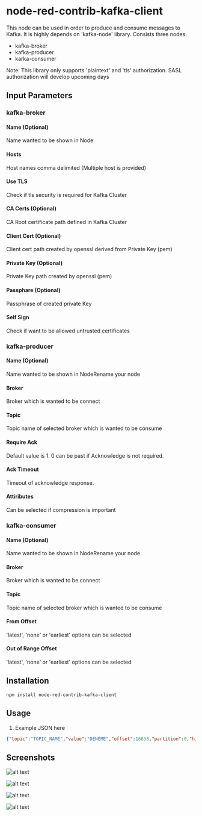 # node-red-contrib-kafka-client

This node can be used in order to produce and consume messages to Kafka. It is highly depends on 'kafka-node' library. Consists three nodes.

- kafka-broker
- kafka-producer
- karka-consumer

Note: This library only supports 'plaintext' and 'tls' authorization. SASL authorization will develop upcoming days

## Input Parameters
### kafka-broker
#### Name (Optional)
Name wanted to be shown in Node
#### Hosts
Host names comma delimited (Multiple host is provided)
#### Use TLS
Check if tls security is required for Kafka Cluster
#### CA Certs (Optional)
CA Root certificate path defined in Kafka Cluster
#### Client Cert (Optional)
Client cert path created by openssl derived from Private Key (pem)
#### Private Key (Optional)
Private Key path created by openssl (pem)
#### Passphare (Optional)
Passphrase of created private Key
#### Self Sign
Check if want to be allowed untrusted certificates

### kafka-producer
#### Name (Optional)
Name wanted to be shown in NodeRename your node
#### Broker
Broker which is wanted to be connect
#### Topic
Topic name of selected broker which is wanted to be consume
#### Require Ack
Default value is 1. 0 can be past if Acknowledge is not required.
#### Ack Timeout
Timeout of acknowledge response.
#### Attiributes
Can be selected if compression is important

### kafka-consumer
#### Name (Optional)
Name wanted to be shown in NodeRename your node
#### Broker
Broker which is wanted to be connect
#### Topic
Topic name of selected broker which is wanted to be consume
#### From Offset
'latest', 'none' or 'earliest' options can be selected
#### Out of Range Offset
'latest', 'none' or 'earliest' options can be selected

## Installation
```
npm install node-red-contrib-kafka-client
```

## Usage
1. Example JSON here
```JSON
{"topic":"TOPIC_NAME","value":"DENEME","offset":16638,"partition":0,"highWaterOffset":16639,"key":null,"timestamp":"2020-08-19T08:58:27.866Z"}
```
## Screenshots

![alt text](https://github.com/emrebekar/node-red-contrib-kafka-client/blob/master/images/kafka-broker.PNG)

![alt text](https://github.com/emrebekar/node-red-contrib-kafka-client/blob/master/images/kafka-consumer.PNG)

![alt text](https://github.com/emrebekar/node-red-contrib-kafka-client/blob/master/images/kafka-flow.PNG)

![alt text](https://github.com/emrebekar/node-red-contrib-kafka-client/blob/master/images/kafka-producer.PNG)
